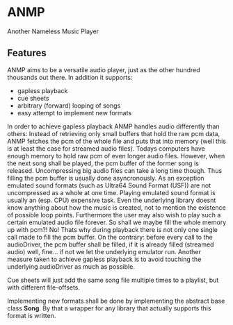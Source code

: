 # ANMP
Another Nameless Music Player

## Features

ANMP aims to be a versatile audio player, just as the other hundred thousands out there. In addition it supports:

* gapless playback
* cue sheets
* arbitrary (forward) looping of songs
* easy attempt to implement new formats

In order to achieve gapless playback ANMP handles audio differently than others: Instead of retrieving only small buffers that hold the raw pcm data, ANMP fetches the pcm of the whole file and puts that into memory (well this is at least the case for streamed audio files). Todays computers have enough memory to hold raw pcm of even longer audio files. However, when the next song shall be played, the pcm buffer of the former song is released. Uncompressing big audio files can take a long time though. Thus filling the pcm buffer is usually done asyncronously. As an exception emulated sound formats (such as Ultra64 Sound Format (USF)) are not uncompressed as a whole at one time. Playing emulated sound format is usually an (esp. CPU) expensive task. Even the underlying library doesnt know anything about how the music is created, not to mention the existence of possible loop points. Furthermore the user may also wish to play such a certain emulated audio file forever. So shall we maybe fill the whole memory up with pcm?! No! Thats why during playback there is not only one single call made to fill the pcm buffer. On the contrary: before every call to the audioDriver, the pcm buffer shall be filled, if it is already filled (streamed audio) well, fine... if not we let the underlying emulator run.
Another measure taken to achieve gapless playback is to avoid touching the underlying audioDriver as much as possible.

Cue sheets will just add the same song file multiple times to a playlist, but with different file-offsets.

Implementing new formats shall be done by implementing the abstract base class **Song**. By that a wrapper for any library that actually supports this format is written.